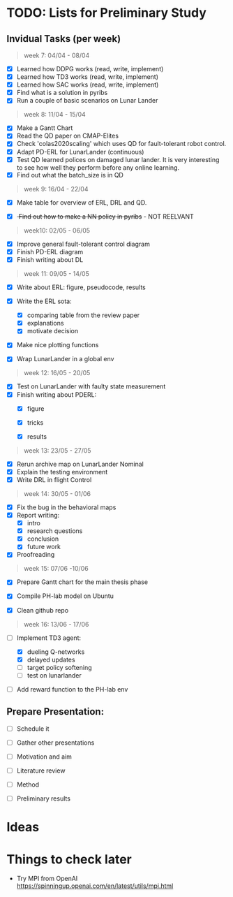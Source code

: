 # TODO: Lists for Preliminary Study

## Invidual Tasks (per week)
> week 7: 04/04 - 08/04
- [x] Learned how DDPG works (read, write, implement)
- [x] Learned how TD3 works (read, write, implement)
- [x] Learned how SAC works (read, write, implement)
- [x] Find what is a solution in pyribs
- [x] Run a couple of basic scenarios on Lunar Lander

> week 8: 11/04 - 15/04
- [x] Make a Gantt Chart
- [x] Read the QD paper on CMAP-Elites
- [x] Check 'colas2020scaling' which uses QD for fault-tolerant robot control.
- [x] Adapt PD-ERL for LunarLander (continuous)
- [x] Test QD learned polices on damaged lunar lander. It is very interesting to see how well they perform before any online learning.
- [x] Find out what the batch_size is in QD

> week 9: 16/04 - 22/04
- [x] Make table for overview of ERL, DRL and QD.
- [x] <s> Find out how to make a NN policy in pyribs</s> - NOT REELVANT 
 

> week10: 02/05 - 06/05
- [x] Improve general fault-tolerant control diagram
- [x] Finish PD-ERL diagram
- [x] Finish writing about DL

> week 11: 09/05 - 14/05
- [x] Write about ERL: figure, pseudocode, results
- [x] Write the ERL sota:
    - [x] comparing table from the review paper
    - [x] explanations
    - [x] motivate decision
- [x] Make nice plotting functions
- [x] Wrap LunarLander in a global env


> week 12: 16/05 - 20/05
- [x] Test on LunarLander with faulty state measurement
- [x] Finish writing about PDERL: 
  - [x] figure
  - [x] tricks
  - [x] results


> week 13: 23/05 - 27/05
- [x] Rerun archive map on LunarLander Nominal
- [x] Explain the testing environment
- [x] Write DRL in flight Control

> week 14: 30/05 - 01/06
- [x] Fix the bug in the behavioral maps
- [x] Report writing:
  - [x] intro
  - [x] research questions
  - [x] conclusion
  - [x] future work
- [x] Proofreading 

> week 15: 07/06 -10/06
- [x] Prepare Gantt chart for the main thesis phase
- [x] Compile PH-lab model on Ubuntu
- [x] Clean github repo 


> week 16: 13/06 - 17/06
- [ ] Implement TD3 agent:
  - [x] dueling Q-networks
  - [x] delayed updates
  - [ ] target policy softening
  - [ ] test on lunarlander
- [ ] Add reward function to the PH-lab env
  
  
<!-- % \item Code a simple combination between QD and a ERL framework (most probably PD-ERL) -->
## Prepare Presentation:
- [ ] Schedule it
- [ ] Gather other presentations
- [ ] Motivation and aim
- [ ] Literature review
- [ ] Method
- [ ] Preliminary results


# Ideas



# Things to check later
- Try MPI from OpenAI https://spinningup.openai.com/en/latest/utils/mpi.html

